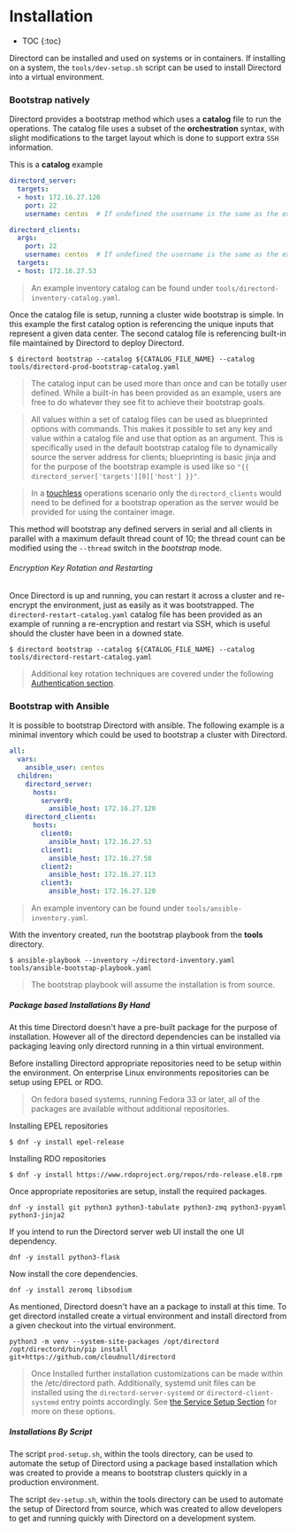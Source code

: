 # Installation

* TOC
{:toc}

Directord can be installed and used on systems or in containers. If installing
on a system, the `tools/dev-setup.sh` script can be used to install Directord
into a virtual environment.

### Bootstrap natively

Directord provides a bootstrap method which uses a **catalog** file to run the
operations. The catalog file uses a subset of the **orchestration** syntax,
with slight modifications to the target layout which is done to support extra
`SSH` information.

This is a **catalog** example

``` yaml
directord_server:
  targets:
  - host: 172.16.27.120
    port: 22
    username: centos  # If undefined the username is the same as the executing user.

directord_clients:
  args:
    port: 22
    username: centos  # If undefined the username is the same as the executing user.
  targets:
  - host: 172.16.27.53
```

> An example inventory catalog can be found under
  `tools/directord-inventory-catalog.yaml`.

Once the catalog file is setup, running a cluster wide bootstrap is simple.
In this example the first catalog option is referencing the unique inputs
that represent a given data center. The second catalog file is referencing
built-in file maintained by Directord to deploy Directord.

``` shell
$ directord bootstrap --catalog ${CATALOG_FILE_NAME} --catalog tools/directord-prod-bootstrap-catalog.yaml
```

> The catalog input can be used more than once and can be totally user
  defined. While a built-in has been provided as an example, users are
  free to do whatever they see fit to achieve their bootstrap goals.

> All values within a set of catalog files can be used as blueprinted options
  with commands. This makes it possible to set any key and value within a catalog
  file and use that option as an argument. This is specifically used in the
  default bootstrap catalog file to dynamically source the server address for
  clients; blueprinting is basic jinja and for the purpose of the bootstrap
  example is used like so `"{{ directord_server['targets'][0]['host'] }}"`.

> In a [touchless](containerization.md#touchless-operations) operations
  scenario only the `directord_clients` would need to be defined for a bootstrap
  operation as the server would be provided for using the container image.

This method will bootstrap any defined servers in serial and all clients in
parallel with a maximum default thread count of 10; the thread count can be
modified using the `--thread` switch in the *bootstrap* mode.

###### Encryption Key Rotation and Restarting

Once Directord is up and running, you can restart it across a cluster and
re-encrypt the environment, just as easily as it was bootstrapped. The
`directord-restart-catalog.yaml` catalog file has been provided as an example of
running a re-encryption and restart via SSH, which is useful should the cluster
have been in a downed state.

``` shell
$ directord bootstrap --catalog ${CATALOG_FILE_NAME} --catalog tools/directord-restart-catalog.yaml
```

> Additional key rotation techniques are covered under the following
  [Authentication section](authentication.md#key-rotation).

### Bootstrap with Ansible

It is possible to bootstrap Directord with ansible. The following example is
a minimal inventory which could be used to bootstrap a cluster with Directord.

``` yaml
all:
  vars:
    ansible_user: centos
  children:
    directord_server:
      hosts:
        server0:
          ansible_host: 172.16.27.120
    directord_clients:
      hosts:
        client0:
          ansible_host: 172.16.27.53
        client1:
          ansible_host: 172.16.27.58
        client2:
          ansible_host: 172.16.27.113
        client3:
          ansible_host: 172.16.27.120
```

> An example inventory can be found under `tools/ansible-inventory.yaml`.

With the inventory created, run the bootstrap playbook from the **tools** directory.

``` shell
$ ansible-playbook --inventory ~/directord-inventory.yaml tools/ansible-bootstap-playbook.yaml
```

> The bootstrap playbook will assume the installation is from source.

##### Package based Installations By Hand

At this time Directord doesn't have a pre-built package for the purpose of
installation. However all of the directord dependencies can be installed
via packaging leaving only directord running in a thin virtual environment.

Before installing Directord appropriate repositories need to be setup within the
environment. On enterprise Linux environments repositories can be setup using
EPEL or RDO.

> On fedora based systems, running Fedora 33 or later, all of the packages are
  available without additional repositories.

Installing EPEL repositories

``` shell
$ dnf -y install epel-release
```

Installing RDO repositories

``` shell
$ dnf -y install https://www.rdoproject.org/repos/rdo-release.el8.rpm
```

Once appropriate repositories are setup, install the required packages.

``` shell
dnf -y install git python3 python3-tabulate python3-zmq python3-pyyaml python3-jinja2
```

If you intend to run the Directord server web UI install the one UI dependency.

``` shell
dnf -y install python3-flask
```

Now install the core dependencies.

``` shell
dnf -y install zeromq libsodium
```

As mentioned, Directord doesn't have an a package to install at this time. To
get directord installed create a virtual environment and install directord from a
given checkout into the virtual environment.

``` shell
python3 -m venv --system-site-packages /opt/directord
/opt/directord/bin/pip install git+https://github.com/cloudnull/directord
```

> Once Installed further installation customizations can be made within the
  /etc/directord path. Additionally, systemd unit files can be installed using
  the `directord-server-systemd` or `directord-client-systemd` entry points
  accordingly. See [the Service Setup Section](service-setup.md) for more on these
  options.

##### Installations By Script

The script `prod-setup.sh`, within the tools directory, can be used to automate
the setup of Directord using a package based installation which was created to
provide a means to bootstrap clusters quickly in a production environment.

The script `dev-setup.sh`, within the tools directory can be used to automate
the setup of Directord from source, which was created to allow developers to get
and running quickly with Directord on a development system.
